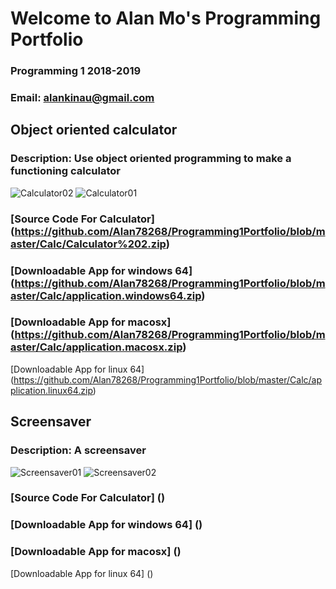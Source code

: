 # Welcome to Alan Mo's Programming Portfolio
### Programming 1 2018-2019
### Email: alankinau@gmail.com


## Object oriented calculator



### Description: Use object oriented programming to make a functioning calculator

![Calculator02](https://github.com/Alan78268/Programming1Portfolio/blob/master/Calc/calculator.jpg?raw=true)
![Calculator01](https://github.com/Alan78268/Programming1Portfolio/blob/master/Calc/Calculator01.png?raw=true)

### [Source Code For Calculator] (https://github.com/Alan78268/Programming1Portfolio/blob/master/Calc/Calculator%202.zip)

### [Downloadable App for windows 64] (https://github.com/Alan78268/Programming1Portfolio/blob/master/Calc/application.windows64.zip)

### [Downloadable App for macosx] (https://github.com/Alan78268/Programming1Portfolio/blob/master/Calc/application.macosx.zip)

[Downloadable App for linux 64] (https://github.com/Alan78268/Programming1Portfolio/blob/master/Calc/application.linux64.zip)


## Screensaver

### Description: A screensaver

![Screensaver01]()
![Screensaver02]()

### [Source Code For Calculator] ()

### [Downloadable App for windows 64] ()

### [Downloadable App for macosx] ()

[Downloadable App for linux 64] ()

